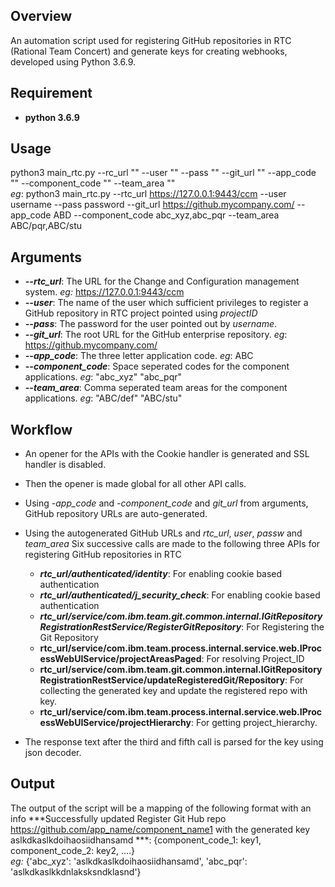  Overview
 ---------
   An automation script used for registering GitHub repositories in RTC (Rational Team Concert) and generate keys for creating webhooks, developed using Python 3.6.9.
   
Requirement
 -----------------------------------
  - __python 3.6.9__

Usage
 -----------------------------------
  python3 main_rtc.py --rc_url "<Jazz Repo Url>" --user "<Username of Jazz Repo>" --pass "<Password of Jazz Repo>" --git_url "<Git Url>" --app_code "<Application Code>" --component_code "<Space seperated component codes>" --team_area "<Space separated team areas>"  
  _eg_: python3 main_rtc.py --rtc_url https://127.0.0.1:9443/ccm --user username --pass password --git_url https://github.mycompany.com/ --app_code ABD --component_code abc_xyz,abc_pqr --team_area ABC/pqr,ABC/stu

 Arguments
 -------------------------------------------------
  - ___--rtc_url___: The URL for the Change and Configuration management system. _eg:_ https://127.0.0.1:9443/ccm
  - ___--user___: The name of the user which sufficient privileges to register a GitHub repository in RTC project pointed using _projectID_
  - ___--pass___: The password for the user pointed out by _username_.
  - ___--git_url___: The root URL for the GitHub enterprise repository. _eg_: https://github.mycompany.com/
  - ___--app_code___: The three letter application code. _eg_: ABC
  - ___--component_code___: Space seperated codes for the component applications. _eg_: "abc_xyz" "abc_pqr"
  - ___--team_area___: Comma seperated team areas for the component applications. _eg_: "ABC/def" "ABC/stu"

  Workflow
 -----------------------------------
  - An opener for the APIs with the Cookie handler is generated and SSL handler is disabled.
  - Then the opener is made global for all other API calls.
  - Using _-app_code_ and  _-component_code_ and _git_url_ from arguments, GitHub repository URLs are auto-generated.
  - Using the autogenerated GitHub URLs and _rtc_url_, _user_, _passw_ and _team_area_ Six successive calls are made to the following three APIs for registering GitHub repositories in RTC
     - ___rtc_url/authenticated/identity___: For enabling cookie based authentication
     - ___rtc_url/authenticated/j_security_check___: For enabling cookie based authentication
     - ___rtc_url/service/com.ibm.team.git.common.internal.IGitRepositoryRegistrationRestService/RegisterGitRepository___: For Registering the Git Repository
     - __rtc_url/service/com.ibm.team.process.internal.service.web.IProcessWebUIService/projectAreasPaged__: For resolving Project_ID
     - __rtc_url/service/com.ibm.team.git.common.internal.IGitRepositoryRegistrationRestService/updateRegisteredGit/Repository__:  For collecting the generated key and update the registered repo with key.
     - __rtc_url/service/com.ibm.team.process.internal.service.web.IProcessWebUIService/projectHierarchy__: For getting project_hierarchy.
				
   - The response text after the third and fifth call is parsed for the key using json decoder.
   
  Output
 -----------------------------------
  The output of the script will be a mapping of the following format with an info ***Successfully updated Register Git Hub repo https://github.com/app_name/component_name1 with the generated key aslkdkaslkdoihaosiidhansamd ***: {component_code_1: key1, component_code_2: key2, ....}  
  _eg:_ {'abc_xyz': 'aslkdkaslkdoihaosiidhansamd', 'abc_pqr': 'aslkdkaslkkdnlaksksndklasnd'}
